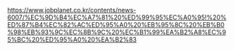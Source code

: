 https://www.jobplanet.co.kr/contents/news-6007/%EC%9D%B4%EC%A7%81%20%ED%99%95%EC%A0%95!%20%ED%87%B4%EC%82%AC%ED%95%A0%20%EB%95%8C%20%EB%B0%98%EB%93%9C%EC%8B%9C%20%EC%B1%99%EA%B2%A8%EC%95%BC%20%ED%95%A0%20%EA%B2%83